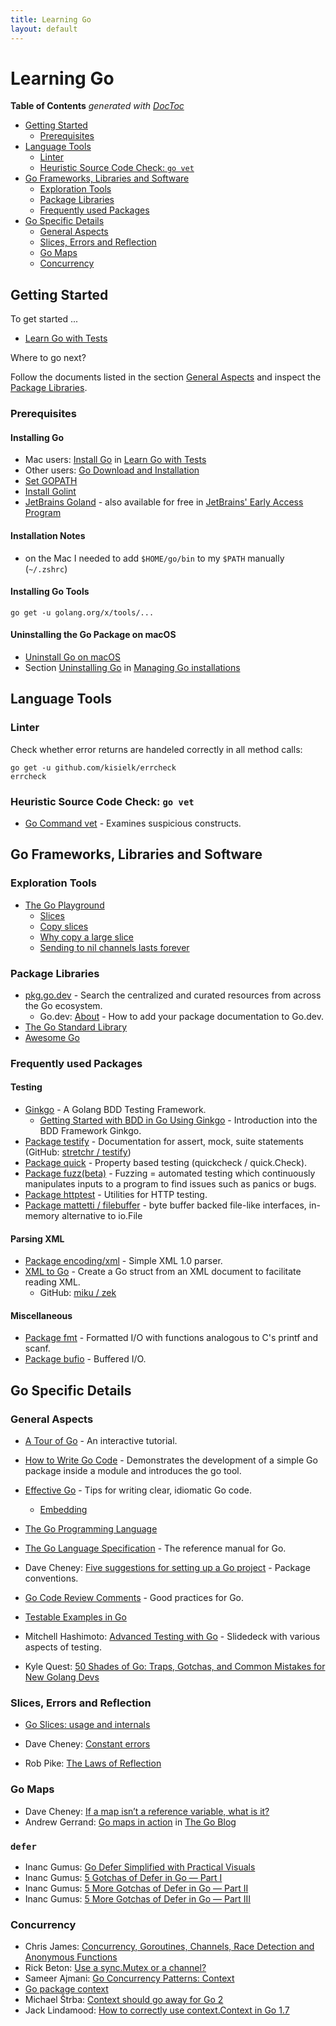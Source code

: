 ```yaml
---
title: Learning Go
layout: default
---
```

# Learning Go

<!-- START doctoc generated TOC please keep comment here to allow auto update -->
<!-- DON'T EDIT THIS SECTION, INSTEAD RE-RUN doctoc TO UPDATE -->
**Table of Contents**  *generated with [DocToc](https://github.com/thlorenz/doctoc)*

- [Getting Started](#getting-started)
  - [Prerequisites](#prerequisites)
- [Language Tools](#language-tools)
  - [Linter](#linter)
  - [Heuristic Source Code Check: `go vet`](#heuristic-source-code-check-go-vet)
- [Go Frameworks, Libraries and Software](#go-frameworks-libraries-and-software)
  - [Exploration Tools](#exploration-tools)
  - [Package Libraries](#package-libraries)
  - [Frequently used Packages](#frequently-used-packages)
- [Go Specific Details](#go-specific-details)
  - [General Aspects](#general-aspects)
  - [Slices, Errors and Reflection](#slices-errors-and-reflection)
  - [Go Maps](#go-maps)
  - [Concurrency](#concurrency)

<!-- END doctoc generated TOC please keep comment here to allow auto update -->

## Getting Started

To get started ...

- [Learn Go with Tests](https://github.com/quii/learn-go-with-tests)

Where to go next?

Follow the documents listed in the section [General Aspects](#general-aspects) and inspect the [Package Libraries](#package-libraries).

### Prerequisites

#### Installing Go

- Mac users: [Install Go](https://quii.gitbook.io/learn-go-with-tests/go-fundamentals/install-go) in [Learn Go with Tests](https://github.com/quii/learn-go-with-tests)
- Other users: [Go Download and Installation](https://golang.org/doc/install)
- [Set GOPATH](https://github.com/golang/go/wiki/SettingGOPATH)
- [Install Golint](http://networkbit.ch/golang-golint/#install_golint)
- [JetBrains Goland](https://www.jetbrains.com/go/) - also available for free in [JetBrains' Early Access Program](https://www.jetbrains.com/resources/eap/)

#### Installation Notes

- on the Mac I needed to add `$HOME/go/bin` to my `$PATH` manually (`~/.zshrc`)

#### Installing Go Tools

```shell
go get -u golang.org/x/tools/...
```

#### Uninstalling the Go Package on macOS

- [Uninstall Go on macOS](https://blog.dharnitski.com/2019/04/06/uninstall-go-on-mac/)
- Section [Uninstalling Go](https://golang.org/doc/manage-install#uninstalling) in [Managing Go installations](https://golang.org/doc/manage-install)

## Language Tools

### Linter

Check whether error returns are handeled correctly in all method calls:

```shell
go get -u github.com/kisielk/errcheck
errcheck
```

### Heuristic Source Code Check: `go vet`

* [Go Command vet](https://golang.org/cmd/vet/) - Examines suspicious constructs.

## Go Frameworks, Libraries and Software

### Exploration Tools

* [The Go Playground](https://play.golang.org/)
  * [Slices](https://play.golang.org/p/ICCWcRGIO68)
  * [Copy slices](https://play.golang.org/p/bTrRmYfNYCp)
  * [Why copy a large slice](https://play.golang.org/p/Poth8JS28sc)
  * [Sending to nil channels lasts forever](https://play.golang.org/p/IIbeAox5jKA)

### Package Libraries

* [pkg.go.dev](https://pkg.go.dev/) - Search the centralized and curated resources from across the Go ecosystem.
  * Go.dev: [About](https://go.dev/about/#adding-a-package) - How to add your package documentation to Go.dev.
* [The Go Standard Library](https://golang.org/pkg/)
* [Awesome Go](https://awesome-go.com)

### Frequently used Packages

#### Testing

* [Ginkgo](https://onsi.github.io/ginkgo/) - A Golang BDD Testing Framework.
  * [Getting Started with BDD in Go Using Ginkgo](https://semaphoreci.com/community/tutorials/getting-started-with-bdd-in-go-using-ginkgo) - Introduction into the BDD Framework Ginkgo.
* [Package testify](https://pkg.go.dev/github.com/stretchr/testify/assert) - Documentation for assert, mock, suite statements (GitHub: [stretchr / testify](https://github.com/stretchr/testify))
* [Package quick](https://golang.org/pkg/testing/quick/) - Property based testing (quickcheck / quick.Check).
* [Package fuzz(beta)](https://blog.golang.org/fuzz-beta) - Fuzzing = automated testing which continuously manipulates inputs to a program to find issues such as panics or bugs.
* [Package httptest](https://golang.org/pkg/net/http/httptest/) - Utilities for HTTP testing.
* [Package mattetti / filebuffer](https://github.com/mattetti/filebuffer) - byte buffer backed file-like interfaces, in-memory alternative to io.File


#### Parsing XML

* [Package encoding/xml](https://pkg.go.dev/encoding/xml?utm_source=godoc) - Simple XML 1.0 parser.
* [XML to Go](https://www.onlinetool.io/xmltogo/) - Create a Go struct from an XML document to facilitate reading XML.
  * GitHub: [miku / zek](https://github.com/miku/zek)

#### Miscellaneous

* [Package fmt](https://golang.org/pkt/fmt/) - Formatted I/O with functions analogous to C's printf and scanf.
* [Package bufio](https://golang.org/pkg/bufio/) - Buffered I/O.

## Go Specific Details

### General Aspects

* [A Tour of Go](https://tour.golang.org/welcome/1) - An interactive tutorial.

* [How to Write Go Code](https://golang.org/doc/code) - Demonstrates the development of a simple Go package inside a module and introduces the go tool.

* [Effective Go](https://golang.org/doc/effective_go) - Tips for writing clear, idiomatic Go code.
  * [Embedding](https://golang.org/doc/effective_go#embedding)

* [The Go Programming Language](https://www.google.de/books/edition/The_Go_Programming_Language/t_rzrQEACAAJ)

* [The Go Language Specification](https://golang.org/ref/spec) - The reference manual for Go.

* Dave Cheney: [Five suggestions for setting up a Go project](https://dave.cheney.net/2014/12/01/five-suggestions-for-setting-up-a-go-project) - Package conventions.

* [Go Code Review Comments](https://github.com/golang/go/wiki/CodeReviewComments) - Good practices for Go.

* [Testable Examples in Go](https://blog.golang.org/examples)

* Mitchell Hashimoto: [Advanced Testing with Go](https://speakerdeck.com/mitchellh/advanced-testing-with-go?slide=53) - Slidedeck with various aspects of testing.

* Kyle Quest: [50 Shades of Go: Traps, Gotchas, and Common Mistakes for New Golang Devs](http://devs.cloudimmunity.com/gotchas-and-common-mistakes-in-go-golang/#anameclose_http_resp_bodyaclosinghttpresponsebody)

### Slices, Errors and Reflection

* [Go Slices: usage and internals](https://blog.golang.org/slices-intro)

* Dave Cheney: [Constant errors](https://dave.cheney.net/2016/04/07/constant-errors)

* Rob Pike: [The Laws of Reflection](https://blog.golang.org/laws-of-reflection)

### Go Maps

* Dave Cheney: [If a map isn’t a reference variable, what is it?](https://dave.cheney.net/2017/04/30/if-a-map-isnt-a-reference-variable-what-is-it)
* Andrew Gerrand: [Go maps in action](https://blog.golang.org/maps) in [The Go Blog](https://blog.golang.org/)

### `defer`

* Inanc Gumus: [Go Defer Simplified with Practical Visuals](https://blog.learngoprogramming.com/golang-defer-simplified-77d3b2b817ff)
* Inanc Gumus: [5 Gotchas of Defer in Go — Part I](https://blog.learngoprogramming.com/gotchas-of-defer-in-go-1-8d070894cb01)
* Inanc Gumus: [5 More Gotchas of Defer in Go — Part II](https://blog.learngoprogramming.com/5-gotchas-of-defer-in-go-golang-part-ii-cc550f6ad9aa)
* Inanc Gumus: [5 More Gotchas of Defer in Go — Part III](https://blog.learngoprogramming.com/5-gotchas-of-defer-in-go-golang-part-iii-36a1ab3d6ef1)

### Concurrency

* Chris James: [Concurrency, Goroutines, Channels, Race Detection and Anonymous Functions](https://quii.gitbook.io/learn-go-with-tests/go-fundamentals/concurrency)
* Rick Beton: [Use a sync.Mutex or a channel?](https://github.com/golang/go/wiki/MutexOrChannel)
* Sameer Ajmani: [Go Concurrency Patterns: Context](https://blog.golang.org/context)
* [Go package context](https://golang.org/pkg/context/)
* Michael Štrba: [Context should go away for Go 2](https://faiface.github.io/post/context-should-go-away-go2/)
* Jack Lindamood: [How to correctly use context.Context in Go 1.7](https://medium.com/@cep21/how-to-correctly-use-context-context-in-go-1-7-8f2c0fafdf39)
